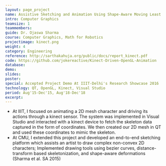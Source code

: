 ```yaml
---
layout: page_project
name: Assistive Sketching and Animation Using Shape-Aware Moving Least Squares Deformations and Kinect based 2-D Mesh Animation
intro: Computer Graphics
teamsize: 1
teammembers: 
guide: Dr. Ojaswa Sharma
course: Computer Graphics, Math for Robotics
projectimage: kinect.png
weight: 4
category: Engineering
reference: http://sarthakahuja.org/public/docs/report_kinect.pdf
code: https://github.com/jokereactive/Kinect-Driven-OpenGL-Animation
database: 
demo:
slides: 
poster: 
special: Accepted Project Demo At IIIT-Delhi's Research Showcase 2016
technology: QT, OpenGL, Kinect, Visual Studio
period: Aug'15-Dec'15, Aug'18-Dec'18
excerpt: 
---
```

- At IIIT, I focused on animating a 2D mesh character and driving its actions through a kinect sensor. The system was implemented in Visual Studio and interacted with a kinect device to fetch the skeleton data captured in the form of coordinates. We then created our 2D mesh in QT and used these coordinates to mimic the skeleton. 
- At CMU, I extended this project and developed an end-to-end sketching platform which assists an artist to draw complex non-convex 2D characters; Implemented drawing tools using bezier curves, distance-transform based skeletonization, and shape-aware deformations (Sharma et al. SA 2015)